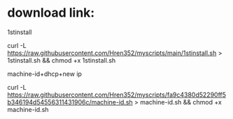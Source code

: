 # download link:

1stinstall

 curl -L https://raw.githubusercontent.com/Hren352/myscripts/main/1stinstall.sh > 1stinstall.sh && chmod +x 1stinstall.sh

machine-id+dhcp+new ip

 curl -L https://raw.githubusercontent.com/Hren352/myscripts/fa9c4380d52290ff5b346194d54556311431906c/machine-id.sh > machine-id.sh && chmod +x machine-id.sh
